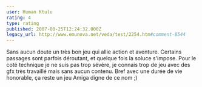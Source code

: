 ```yaml
---
user: Human Ktulu
rating: 4
type: rating
published: 2007-08-25T12:24:32.000Z
legacy_url: http://www.emunova.net/veda/test/2254.htm#comment-8544
---
```

Sans aucun doute un très bon jeu qui allie action et aventure. Certains passages sont parfois déroutant, et quelque fois la soluce s'impose. Pour le coté technique je ne suis pas trop sévère, je connais trop de jeu avec des gfx très travaillé mais sans aucun contenu. Bref avec une durée de vie honorable, ça reste un jeu Amiga digne de ce nom ;)